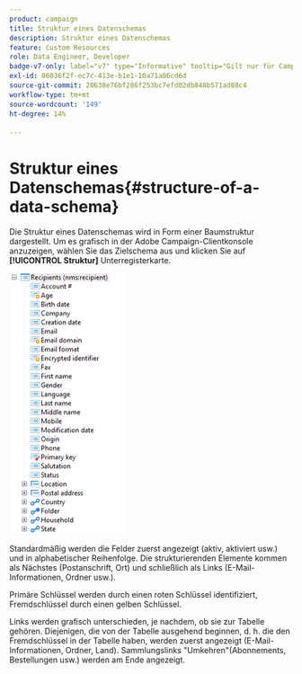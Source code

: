 ```yaml
---
product: campaign
title: Struktur eines Datenschemas
description: Struktur eines Datenschemas
feature: Custom Resources
role: Data Engineer, Developer
badge-v7-only: label="v7" type="Informative" tooltip="Gilt nur für Campaign Classic v7"
exl-id: 86036f2f-ec7c-413e-b1e1-10a71a06cd6d
source-git-commit: 28638e76bf286f253bc7efd02db848b571ad88c4
workflow-type: tm+mt
source-wordcount: '149'
ht-degree: 14%

---
```


# Struktur eines Datenschemas{#structure-of-a-data-schema}

Die Struktur eines Datenschemas wird in Form einer Baumstruktur dargestellt. Um es grafisch in der Adobe Campaign-Clientkonsole anzuzeigen, wählen Sie das Zielschema aus und klicken Sie auf **[!UICONTROL Struktur]** Unterregisterkarte.

![](assets/d_ncs_integration_schema_arbo.png)

Standardmäßig werden die Felder zuerst angezeigt (aktiv, aktiviert usw.) und in alphabetischer Reihenfolge. Die strukturierenden Elemente kommen als Nächstes (Postanschrift, Ort) und schließlich als Links (E-Mail-Informationen, Ordner usw.).

Primäre Schlüssel werden durch einen roten Schlüssel identifiziert, Fremdschlüssel durch einen gelben Schlüssel.

Links werden grafisch unterschieden, je nachdem, ob sie zur Tabelle gehören. Diejenigen, die von der Tabelle ausgehend beginnen, d. h. die den Fremdschlüssel in der Tabelle haben, werden zuerst angezeigt (E-Mail-Informationen, Ordner, Land). Sammlungslinks &quot;Umkehren&quot;(Abonnements, Bestellungen usw.) werden am Ende angezeigt.
